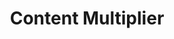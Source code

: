 ---
layout: components
title: Content Multiplier
description: "Our team of seasoned medical content writers blends their talents in medical and digital marketing to deliver custom SEO rich local content. We then use Content Multiplier to amplify the most relevant and engaging content pages for patients and search engines."
meta_image: "/img/meta/content-multiplier.jpg"
gsap: true
custom_js: content-multiplier
page_class: content-multiplier
product: "content-multiplier"
permalink: "/products/content-multiplier"
hs_form_id: "75c57a13-9090-4db1-acd0-be51d1a76f7e"
page_sections:
- component: hero-1
  component_css: hero
  class: content-multiplier-hero
  headline: "Multiply Your Content"
  text: "Our team of seasoned medical content writers blends their talents in medical and digital marketing to deliver custom SEO rich local content. We then use Content Multiplier to amplify the most relevant and engaging content pages for patients and search engines."
  btn:
  img: "/img/products/content-multiplier/hero-img.svg"
- component: image-group
  component_css: image-group
  class: content-multiplier__image-group--1
  headline: "Showcase your stunning results & establish your expertise"
  text: "The DoctorLogic Before and After Photo Gallery Manager allows you to manage and showcase your results like never before. Allow patients to look for a person with a similar build or features, and showcase your expertise, techniques, and devices used in how that procedure changed their appearance."
  btn:
  - btn-link: "#"
    btn-label: "Learn More"
  items:
  - class: svg
    src: gallery-tool-mock
    alt-text: "Facebook Reviews"
- component: feature-1
  component_css: feature
  class: content-multiplier__feature--1
  headline: "SEO Rich Procedure and Service Pages"
  text: "Our team of medical content writers provides custom content for every procedure and service offered at your practice. Individual web pages are then automatically integrated with relevant content such as reviews, before and after photos, video, and specials to promote each service and gain keyword authority."
  btn:
  - btn-link: "#"
    btn-label: "Learn More"
  img: "/img/products/content-multiplier/service-pages.png"
  img_alignment: "Left"
- component: callout-headline
  component_css: callout-headline
  class: callout-headline__content
  headline: "A stat here about content multiplier."
- component: feature-1
  component_css: feature
  class: content-multiplier__feature--2
  headline: "Engage Your Patients with Enhanced Provider Bio"
  text: "Highlight your expertise, training, credentials, professional associations, awards and why you’re a clear choice. Each page includes specific integrated relevant content such as reviews, video, and medical privileges. Every staff member gets an individual bio page as well. "
  btn:
  - btn-link: "#"
    btn-label: "Learn More"
  img: "/img/products/content-multiplier/provider-bio.png"
  img_alignment: "Right"
- component: feature-1
  component_css: feature
  class: content-multiplier__feature--3
  headline: "Smarter Video Integration"
  text: "Upload an unlimited number of videos and our software will automatically integrate these videos across your entire website. Most importantly, each video is transcribed for great SEO content."
  btn:
  - btn-link: "#"
    btn-label: "Learn More"
  img: "/img/products/content-multiplier/video-integration.png"
  img_alignment: "Left"
---